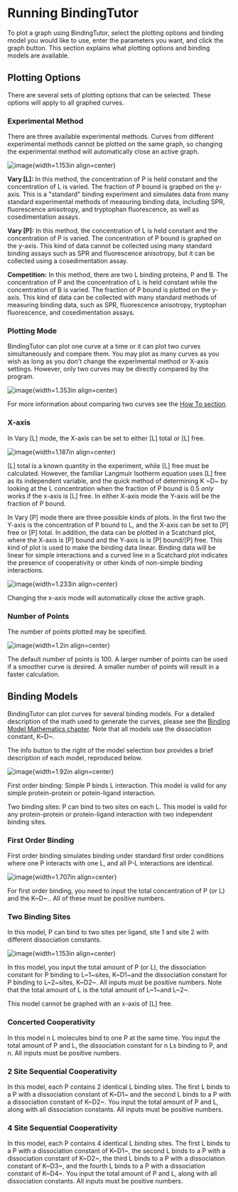 # Running BindingTutor

To plot a graph using BindingTutor, select the plotting options and binding model you would like to use, enter the parameters you want, and click the graph button. This section explains what plotting options and binding models are available.

## Plotting Options

There are several sets of plotting options that can be selected. These options will apply to all graphed curves.

### Experimental Method

There are three available experimental methods. Curves from different experimental methods cannot be plotted on the same graph, so changing the experimental method will automatically close an active graph.

![image](${IMAGES}/running-expmode){width=1.153in align=center}

**Vary [L]:** In this method, the concentration of P is held constant and the concentration of L is varied. The fraction of P bound is graphed on the y-axis. This is a "standard" binding experiment and simulates data from many standard experimental methods of measuring binding data, including SPR, fluorescence anisotropy, and tryptophan fluorescence, as well as cosedimentation assays.

**Vary [P]:** In this method, the concentration of L is held constant and the concentration of P is varied. The concentration of P bound is graphed on the y-axis. This kind of data cannot be collected using many standard binding assays such as SPR and fluorescence anisotropy, but it can be collected using a cosedimentation assay.

**Competition:** In this method, there are two L binding proteins, P and B. The concentration of P and the concentration of L is held constant while the concentration of B is varied. The fraction of P bound is plotted on the y-axis. This kind of data can be collected with many standard methods of measuring binding data, such as SPR, fluorescence anisotropy, tryptophan fluorescence, and cosedimentation assays.

### Plotting Mode

BindingTutor can plot one curve at a time or it can plot two curves simultaneously and compare them. You may plot as many curves as you wish as long as you don't change the experimental method or X-axis settings. However, only two curves may be directly compared by the program.

![image](${IMAGES}/running-plotmode){width=1.353in align=center}

For more information about comparing two curves see the [How To section](${DOCS}:HowTo).

### X-axis

In Vary [L] mode, the X-axis can be set to either [L] total or [L] free.

![image](${IMAGES}/running-xaxisMT){width=1.187in align=center}

[L] total is a known quantity in the experiment, while [L] free must be calculated. However, the familiar Langmuir Isotherm equation uses [L] free as its independent variable, and the quick method of determining K ~D~ by looking at the L concentration when the fraction of P bound is 0.5 *only* works if the x-axis is [L] free. In either X-axis mode the Y-axis will be the fraction of P bound.

In Vary [P] mode there are three possible kinds of plots. In the first two the Y-axis is the concentration of P bound to L, and the X-axis can be set to [P] free or [P] total. In addition, the data can be plotted in a Scatchard plot, where the X-axis is [P] bound and the Y-axis is is [P] bound/[P] free. This kind of plot is used to make the binding data linear. Binding data will be linear for simple interactions and a curved line in a Scatchard plot indicates the presence of cooperativity or other kinds of non-simple binding interactions.

![image](${IMAGES}/running-xaxisA){width=1.233in align=center}

Changing the x-axis mode will automatically close the active graph.

### Number of Points

The number of points plotted may be specified.

![image](${IMAGES}/running-points){width=1.2in align=center}

The default number of points is 100. A larger number of points can be used if a smoother curve is desired. A smaller number of points will result in a faster calculation.

## Binding Models

BindingTutor can plot curves for several binding models. For a detailed description of the math used to generate the curves, please see the [Binding Model Mathematics chapter](${DOCS}:BindingModels). Note that all models use the dissociation constant, K~D~.

The info button to the right of the model selection box provides a brief description of each model, reproduced below.

![image](${IMAGES}/running-infobutton){width=1.92in align=center}

First order binding: Simple P binds L interaction. This model is valid for any simple protein-protein or potein-ligand interaction.

Two binding sites: P can bind to two sites on each L. This model is valid for any protein-protein or protein-ligand interaction with two independent binding sites.

### First Order Binding

First order binding simulates binding under standard first order conditions where one P interacts with one L, and all P-L interactions are identical.

![image](${IMAGES}/running-firstorder){width=1.707in align=center}

For first order binding, you need to input the total concentration of P (or L) and the K~D~.. All of these must be positive numbers.

### Two Binding Sites

In this model, P can bind to two sites per ligand, site 1 and site 2 with different dissociation constants.

![image](${IMAGES}/running-2sites){width=1.153in align=center}

In this model, you input the total amount of P (or L), the dissociation constant for P binding to L~1~sites, K~D1~and the dissociation constant for P binding to L~2~sites, K~D2~. All inputs must be positive numbers. Note that the total amount of L is the total amount of L~1~and L~2~.

This model cannot be graphed with an x-axis of [L] free.

### Concerted Cooperativity

In this model n L molecules bind to one P at the same time. You input the total amount of P and L, the dissociation constant for n Ls binding to P, and n. All inputs must be positive numbers.

### 2 Site Sequential Cooperativity

In this model, each P contains 2 identical L binding sites. The first L binds to a P with a dissociation constant of K~D1~ and the second L binds to a P with a dissociation constant of K~D2~. You input the total amount of P and L, along with all dissociation constants. All inputs must be positive numbers.

### 4 Site Sequential Cooperativity

In this model, each P contains 4 identical L binding sites. The first L binds to a P with a dissociation constant of K~D1~, the second L binds to a P with a dissociation constant of K~D2~, the third L binds to a P with a dissociation constant of K~D3~, and the fourth L binds to a P with a dissociation constant of K~D4~. You input the total amount of P and L, along with all dissociation constants. All inputs must be positive numbers.
